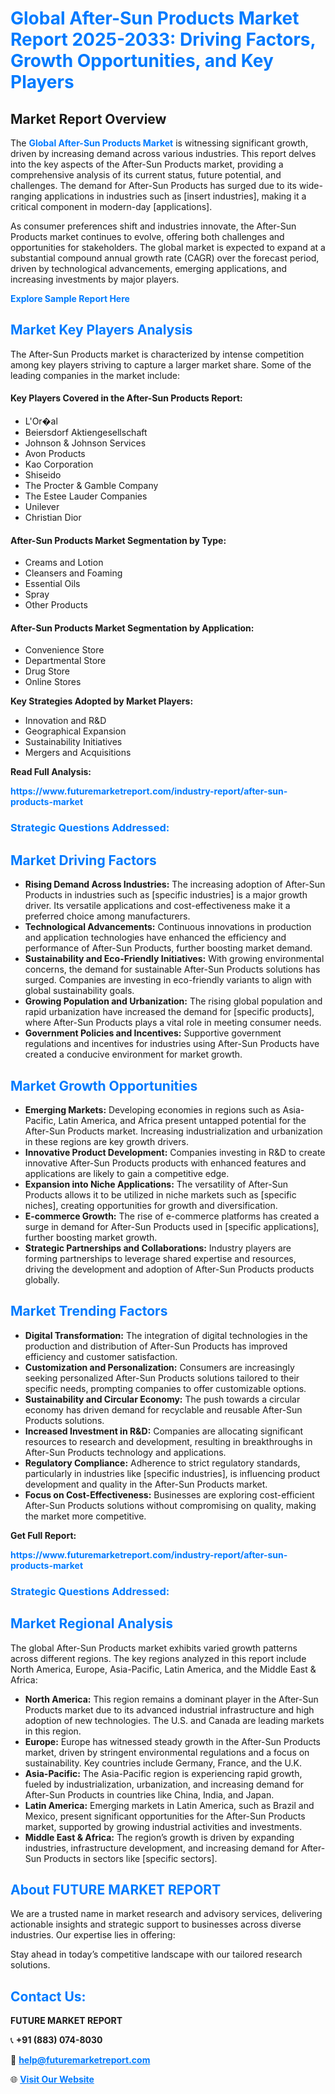 <h1 style="color: #007BFF;">Global After-Sun Products Market Report 2025-2033: Driving Factors, Growth Opportunities, and Key Players</h1>

<section id="overview">
<h2>Market Report Overview</h2>
<p>The <a href="https://www.futuremarketreport.com/industry-report/after-sun-products-market" style="color: #007BFF; text-decoration: none;"><strong>Global After-Sun Products Market</strong></a> is witnessing significant growth, driven by increasing demand across various industries. This report delves into the key aspects of the After-Sun Products market, providing a comprehensive analysis of its current status, future potential, and challenges. The demand for After-Sun Products has surged due to its wide-ranging applications in industries such as [insert industries], making it a critical component in modern-day [applications].</p>
<p>As consumer preferences shift and industries innovate, the After-Sun Products market continues to evolve, offering both challenges and opportunities for stakeholders. The global market is expected to expand at a substantial compound annual growth rate (CAGR) over the forecast period, driven by technological advancements, emerging applications, and increasing investments by major players.</p>
</section>

<section id="overview">
<p><a href="https://www.futuremarketreport.com/request-sample/reportId=58127" style="color: #007BFF; text-decoration: none;"><strong>Explore Sample Report Here</strong></a></p>
</section>

<section id="key-players">
<h2 style="color: #007BFF;">Market Key Players Analysis</h2>
<p>The After-Sun Products market is characterized by intense competition among key players striving to capture a larger market share. Some of the leading companies in the market include:</p>
<h4>Key Players Covered in the After-Sun Products Report:</h4>
<ul><li>L&#039;Or�al</li><li>Beiersdorf Aktiengesellschaft</li><li>Johnson &amp; Johnson Services</li><li>Avon Products</li><li>Kao Corporation</li><li>Shiseido</li><li>The Procter &amp; Gamble Company</li><li>The Estee Lauder Companies</li><li>Unilever</li><li>Christian Dior</li></ul>
<h4>After-Sun Products Market Segmentation by Type:</h4>
<ul><li>Creams and Lotion</li><li>Cleansers and Foaming</li><li>Essential Oils</li><li>Spray</li><li>Other Products</li></ul>

<h4>After-Sun Products Market Segmentation by Application:</h4>
<ul><li>Convenience Store</li><li>Departmental Store</li><li>Drug Store</li><li>Online Stores</li></ul>
<p><strong>Key Strategies Adopted by Market Players:</strong></p>
<ul>
<li>Innovation and R&D</li>
<li>Geographical Expansion</li>
<li>Sustainability Initiatives</li>
<li>Mergers and Acquisitions</li>
</ul>
</section>

<section>
<p><strong>Read Full Analysis: </strong></p><a href="https://www.futuremarketreport.com/industry-report/after-sun-products-market" style="color: #007BFF; text-decoration: none;"><strong>https://www.futuremarketreport.com/industry-report/after-sun-products-market</strong></a>
<h3 style="color: #007BFF;">Strategic Questions Addressed:</h3>
</section>

<section id="driving-factors">
<h2 style="color: #007BFF;">Market Driving Factors</h2>
<ul>
<li><strong>Rising Demand Across Industries:</strong> The increasing adoption of After-Sun Products in industries such as [specific industries] is a major growth driver. Its versatile applications and cost-effectiveness make it a preferred choice among manufacturers.</li>
<li><strong>Technological Advancements:</strong> Continuous innovations in production and application technologies have enhanced the efficiency and performance of After-Sun Products, further boosting market demand.</li>
<li><strong>Sustainability and Eco-Friendly Initiatives:</strong> With growing environmental concerns, the demand for sustainable After-Sun Products solutions has surged. Companies are investing in eco-friendly variants to align with global sustainability goals.</li>
<li><strong>Growing Population and Urbanization:</strong> The rising global population and rapid urbanization have increased the demand for [specific products], where After-Sun Products plays a vital role in meeting consumer needs.</li>
<li><strong>Government Policies and Incentives:</strong> Supportive government regulations and incentives for industries using After-Sun Products have created a conducive environment for market growth.</li>
</ul>
</section>

<section id="growth-opportunities">
<h2 style="color: #007BFF;">Market Growth Opportunities</h2>
<ul>
<li><strong>Emerging Markets:</strong> Developing economies in regions such as Asia-Pacific, Latin America, and Africa present untapped potential for the After-Sun Products market. Increasing industrialization and urbanization in these regions are key growth drivers.</li>
<li><strong>Innovative Product Development:</strong> Companies investing in R&D to create innovative After-Sun Products products with enhanced features and applications are likely to gain a competitive edge.</li>
<li><strong>Expansion into Niche Applications:</strong> The versatility of After-Sun Products allows it to be utilized in niche markets such as [specific niches], creating opportunities for growth and diversification.</li>
<li><strong>E-commerce Growth:</strong> The rise of e-commerce platforms has created a surge in demand for After-Sun Products used in [specific applications], further boosting market growth.</li>
<li><strong>Strategic Partnerships and Collaborations:</strong> Industry players are forming partnerships to leverage shared expertise and resources, driving the development and adoption of After-Sun Products products globally.</li>
</ul>
</section>

<section id="trending-factors">
<h2 style="color: #007BFF;">Market Trending Factors</h2>
<ul>
<li><strong>Digital Transformation:</strong> The integration of digital technologies in the production and distribution of After-Sun Products has improved efficiency and customer satisfaction.</li>
<li><strong>Customization and Personalization:</strong> Consumers are increasingly seeking personalized After-Sun Products solutions tailored to their specific needs, prompting companies to offer customizable options.</li>
<li><strong>Sustainability and Circular Economy:</strong> The push towards a circular economy has driven demand for recyclable and reusable After-Sun Products solutions.</li>
<li><strong>Increased Investment in R&D:</strong> Companies are allocating significant resources to research and development, resulting in breakthroughs in After-Sun Products technology and applications.</li>
<li><strong>Regulatory Compliance:</strong> Adherence to strict regulatory standards, particularly in industries like [specific industries], is influencing product development and quality in the After-Sun Products market.</li>
<li><strong>Focus on Cost-Effectiveness:</strong> Businesses are exploring cost-efficient After-Sun Products solutions without compromising on quality, making the market more competitive.</li>
</ul>
</section>

<section>
<p><strong>Get Full Report: </strong></p><a href="https://www.futuremarketreport.com/industry-report/after-sun-products-market" style="color: #007BFF; text-decoration: none;"><strong>https://www.futuremarketreport.com/industry-report/after-sun-products-market</strong></a>
<h3 style="color: #007BFF;">Strategic Questions Addressed:</h3>
</section>


<section id="regional-analysis">
<h2 style="color: #007BFF;">Market Regional Analysis</h2>
<p>The global After-Sun Products market exhibits varied growth patterns across different regions. The key regions analyzed in this report include North America, Europe, Asia-Pacific, Latin America, and the Middle East & Africa:</p>
<ul>
<li><strong>North America:</strong> This region remains a dominant player in the After-Sun Products market due to its advanced industrial infrastructure and high adoption of new technologies. The U.S. and Canada are leading markets in this region.</li>
<li><strong>Europe:</strong> Europe has witnessed steady growth in the After-Sun Products market, driven by stringent environmental regulations and a focus on sustainability. Key countries include Germany, France, and the U.K.</li>
<li><strong>Asia-Pacific:</strong> The Asia-Pacific region is experiencing rapid growth, fueled by industrialization, urbanization, and increasing demand for After-Sun Products in countries like China, India, and Japan.</li>
<li><strong>Latin America:</strong> Emerging markets in Latin America, such as Brazil and Mexico, present significant opportunities for the After-Sun Products market, supported by growing industrial activities and investments.</li>
<li><strong>Middle East & Africa:</strong> The region’s growth is driven by expanding industries, infrastructure development, and increasing demand for After-Sun Products in sectors like [specific sectors].</li>
</ul>
</section>

<footer>
<h2 style="color: #007BFF;">About FUTURE MARKET REPORT</h2>
<p>We are a trusted name in market research and advisory services, delivering actionable insights and strategic support to businesses across diverse industries. Our expertise lies in offering:</p>

<p>Stay ahead in today’s competitive landscape with our tailored research solutions.</p>

<h2 style="color: #007BFF;">Contact Us:</h2>
<p><strong>FUTURE MARKET REPORT</strong></p>
<p>📞 <strong>+91 (883) 074-8030</strong></p>
<p>📧 <strong><a href="mailto:help@futuremarketreport.com" style="color: #007BFF;">help@futuremarketreport.com</a></strong></p>
<p>🌐 <strong><a href="https://www.futuremarketreport.com/" style="color: #007BFF;">Visit Our Website</a></strong></p>
</footer>
